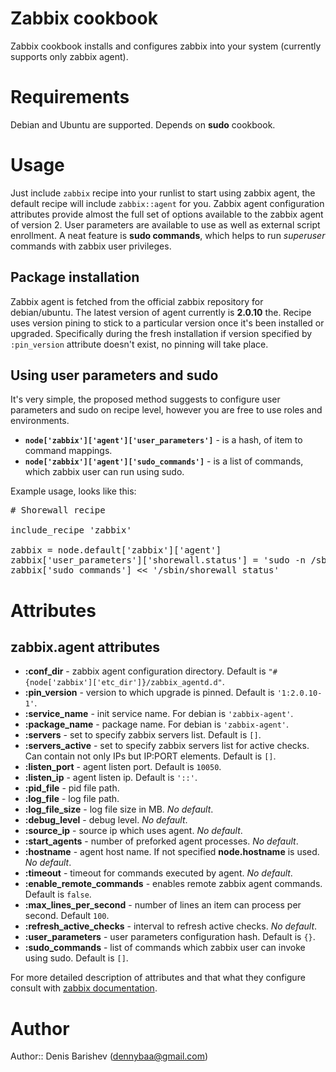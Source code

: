 # Zabbix cookbook

Zabbix cookbook installs and configures zabbix into your system (currently supports only zabbix agent).

# Requirements

Debian and Ubuntu are supported. Depends on **sudo** cookbook.

# Usage

Just include `zabbix` recipe into your runlist to start using zabbix agent, the default recipe will include `zabbix::agent` for you.
Zabbix agent configuration attributes provide almost the full set of options available to the zabbix agent of version 2. User parameters are available to use as well as external script enrollment. A neat feature is **sudo commands**, which helps to run *superuser* commands with zabbix user privileges.

## Package installation

Zabbix agent is fetched from the official zabbix repository for debian/ubuntu. The latest version of agent currently is **2.0.10** the. Recipe uses version pining to stick to a particular version once it's been installed or upgraded. Specifically during the fresh installation if version specified by `:pin_version` attribute doesn't exist, no pinning will take place.

## Using user parameters and sudo

It's very simple, the proposed method suggests to configure user parameters and sudo on recipe level, however you are free to use roles and environments.

- **`node['zabbix']['agent']['user_parameters']`** - is a hash, of item to command mappings.
- **`node['zabbix']['agent']['sudo_commands']`** - is a list of commands, which zabbix user can run using sudo.

Example usage, looks like this:

<pre>
# Shorewall recipe

include_recipe 'zabbix'

zabbix = node.default['zabbix']['agent']
zabbix['user_parameters']['shorewall.status'] = 'sudo -n /sbin/shorewall status | grep -q Started ; echo $?'
zabbix['sudo_commands'] << '/sbin/shorewall status'
</pre>

# Attributes

## zabbix.agent attributes
- **:conf_dir** - zabbix agent configuration directory. Default is `"#{node['zabbix']['etc_dir']}/zabbix_agentd.d"`.
- **:pin_version** - version to which upgrade is pinned. Default is `'1:2.0.10-1'`.
- **:service_name** - init service name. For debian is `'zabbix-agent'`.
- **:package_name** - package name. For debian is `'zabbix-agent'`.
- **:servers** - set to specify zabbix servers list. Default is `[]`.
- **:servers_active** - set to specify zabbix servers list for active checks. Can contain not only IPs but IP:PORT elements. Default is `[]`.
- **:listen_port** - agent listen port. Default is `10050`.
- **:listen_ip** - agent listen ip. Default is `'::'`.
- **:pid_file** - pid file path.
- **:log_file** - log file path.
- **:log_file_size** - log file size in MB. *No default*.
- **:debug_level** - debug level. *No default*.
- **:source_ip** - source ip which uses agent. *No default*.
- **:start_agents** - number of preforked agent processes. *No default*.
- **:hostname** - agent host name. If not specified **node.hostname** is used. *No default*.
- **:timeout** - timeout for commands executed by agent. *No default*.
- **:enable_remote_commands** - enables remote zabbix agent commands. Default is `false`.
- **:max_lines_per_second** - number of lines an item can process per second. Default `100`.
- **:refresh_active_checks** - interval to refresh active checks. *No default*.
- **:user_parameters** - user parameters configuration hash. Default is `{}`.
- **:sudo_commands** - list of commands which zabbix user can invoke using sudo. Default is `[]`.

For more detailed description of attributes and that what they configure consult with [zabbix documentation](http://www.zabbix.com/documentation.php).

# Author

Author:: Denis Barishev (<dennybaa@gmail.com>)
